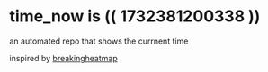 # time_now is (( 1732381200338 ))

an automated repo that shows the currnent time

inspired by [breakingheatmap](https://github.com/breakingheatmap/breakingheatmap)